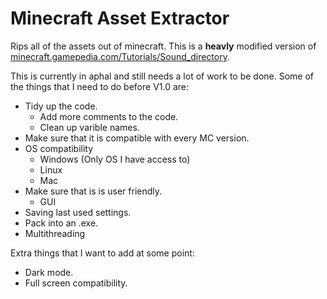 # Minecraft Asset Extractor
Rips all of the assets out of minecraft. This is a **heavly** modified version of [minecraft.gamepedia.com/Tutorials/Sound_directory](https://minecraft.gamepedia.com/Tutorials/Sound_directory).

This is currently in aphal and still needs a lot of work to be done. Some of the things that I need to do before V1.0 are:
- Tidy up the code.
  - Add more comments to the code.
  - Clean up varible names.
- Make sure that it is compatible with every MC version.
- OS compatibility
  - Windows (Only OS I have access to)
  - Linux
  - Mac
- Make sure that is is user friendly.
  - GUI
- Saving last used settings.
- Pack into an .exe.
- Multithreading

Extra things that I want to add at some point:
- Dark mode.
- Full screen compatibility.
